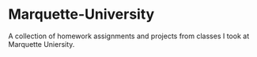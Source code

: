 # Marquette-University
A collection of homework assignments and projects from classes I took at Marquette Uniersity.
